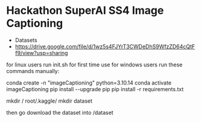 # Hackathon SuperAI SS4 Image Captioning
- Datasets
 - https://drive.google.com/file/d/1wz5s4FJYrT3CWDeDhS9WfzZD64cQtFf9/view?usp=sharing 

for linux users run init.sh for first time use
for windows users run these commands manually:

conda create -n "imageCaptioning" python=3.10.14
conda activate imageCaptioning
pip install --upgrade pip
pip install -r requirements.txt

mkdir / root/.kaggle/
mkdir dataset

then go download the dataset into /dataset
